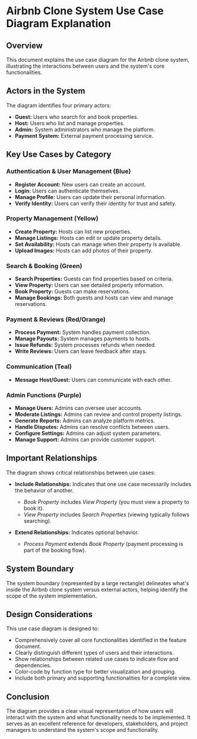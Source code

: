 # Airbnb Clone System Use Case Diagram Explanation

## Overview
This document explains the use case diagram for the Airbnb clone system, illustrating the interactions between users and the system's core functionalities.

## Actors in the System
The diagram identifies four primary actors:

- **Guest:** Users who search for and book properties.
- **Host:** Users who list and manage properties.
- **Admin:** System administrators who manage the platform.
- **Payment System:** External payment processing service.

## Key Use Cases by Category

### Authentication & User Management (Blue)
- **Register Account:** New users can create an account.
- **Login:** Users can authenticate themselves.
- **Manage Profile:** Users can update their personal information.
- **Verify Identity:** Users can verify their identity for trust and safety.

### Property Management (Yellow)
- **Create Property:** Hosts can list new properties.
- **Manage Listings:** Hosts can edit or update property details.
- **Set Availability:** Hosts can manage when their property is available.
- **Upload Images:** Hosts can add photos of their property.

### Search & Booking (Green)
- **Search Properties:** Guests can find properties based on criteria.
- **View Property:** Users can see detailed property information.
- **Book Property:** Guests can make reservations.
- **Manage Bookings:** Both guests and hosts can view and manage reservations.

### Payment & Reviews (Red/Orange)
- **Process Payment:** System handles payment collection.
- **Manage Payouts:** System manages payments to hosts.
- **Issue Refunds:** System processes refunds when needed.
- **Write Reviews:** Users can leave feedback after stays.

### Communication (Teal)
- **Message Host/Guest:** Users can communicate with each other.

### Admin Functions (Purple)
- **Manage Users:** Admins can oversee user accounts.
- **Moderate Listings:** Admins can review and control property listings.
- **Generate Reports:** Admins can analyze platform metrics.
- **Handle Disputes:** Admins can resolve conflicts between users.
- **Configure Settings:** Admins can adjust system parameters.
- **Manage Support:** Admins can provide customer support.

## Important Relationships
The diagram shows critical relationships between use cases:

- **Include Relationships:** Indicates that one use case necessarily includes the behavior of another.
  - *Book Property* includes *View Property* (you must view a property to book it).
  - *View Property* includes *Search Properties* (viewing typically follows searching).

- **Extend Relationships:** Indicates optional behavior.
  - *Process Payment* extends *Book Property* (payment processing is part of the booking flow).

## System Boundary
The system boundary (represented by a large rectangle) delineates what's inside the Airbnb clone system versus external actors, helping identify the scope of the system implementation.

## Design Considerations
This use case diagram is designed to:
- Comprehensively cover all core functionalities identified in the feature document.
- Clearly distinguish different types of users and their interactions.
- Show relationships between related use cases to indicate flow and dependencies.
- Color-code by function type for better visualization and grouping.
- Include both primary and supporting functionalities for a complete view.

## Conclusion
The diagram provides a clear visual representation of how users will interact with the system and what functionality needs to be implemented. It serves as an excellent reference for developers, stakeholders, and project managers to understand the system's scope and functionality.